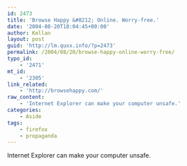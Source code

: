 ```yaml
---
id: 2473
title: 'Browse Happy &#8212; Online. Worry-free.'
date: '2004-08-20T18:04:45+00:00'
author: Kellan
layout: post
guid: 'http://lm.quxx.info/?p=2473'
permalink: /2004/08/20/browse-happy-online-worry-free/
typo_id:
    - '2471'
mt_id:
    - '2305'
link_related:
    - 'http://browsehappy.com/'
raw_content:
    - 'Internet Explorer can make your computer unsafe.'
categories:
    - Aside
tags:
    - firefox
    - propaganda
---
```


Internet Explorer can make your computer unsafe.